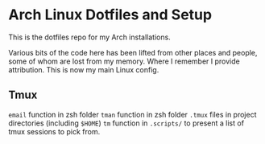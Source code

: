 # Arch Linux Dotfiles and Setup

This is the dotfiles repo for my Arch installations.

Various bits of the code here has been lifted from other places and people, some of whom are lost from my memory. Where I remember I provide attribution.
This is now my main Linux config.

## Tmux

`email` function in zsh folder
`tman` function in zsh folder
`.tmux` files in project directories (including `$HOME`)
`tm` function in `.scripts/` to present a list of tmux sessions to pick from.

